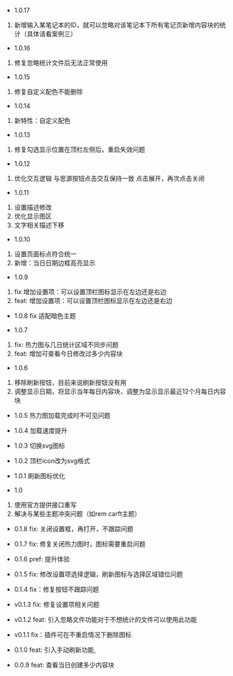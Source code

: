 - 1.0.17

1. 新增输入某笔记本的ID，就可以忽略对该笔记本下所有笔记页新增内容块的统计（具体请看案例三）

- 1.0.16

1. 修复忽略统计文件后无法正常使用

- 1.0.15

1. 修复自定义配色不能删除

- 1.0.14

1. 新特性：自定义配色

- 1.0.13

1. 修复勾选显示位置在顶栏左侧后，重启失效问题

- 1.0.12

1. 优化交互逻辑 与思源按钮点击交互保持一致 点击展开，再次点击关闭

- 1.0.11

1. 设置描述修改
2. 优化显示图区
3. 文字相关描述下移

- 1.0.10

1. 设置页面标点符合统一
2. 新增：当日日期边框高亮显示

- 1.0.9

1. fix 增加设置项：可以设置顶栏图标显示在左边还是右边
2. feat: 增加设置项：可以设置顶栏图标显示在左边还是右边

- 1.0.8 fix 适配暗色主题

- 1.0.7

1. fix: 热力图与几日统计区域不同步问题
2. feat: 增加可查看今日修改过多少内容块

- 1.0.6

1. 移除刷新按钮，目前来说刷新按钮没有用
2. 调整显示日期，将显示当年每日内容块，调整为显示显示最近12个月每日内容块

- 1.0.5 热力图加载完成时不可见问题

- 1.0.4 加载速度提升

- 1.0.3 切换svg图标

- 1.0.2 顶栏icon改为svg格式

- 1.0.1 刷新图标优化

- 1.0

1. 使用官方提供接口重写
2. 解决与某些主题冲突问题（如rem carft主题）

- 0.1.8 fix: 关闭设置框，再打开，不跟踪问题

- 0.1.7 fix: 修复关闭热力图时，图标需要重启问题

- 0.1.6 pref: 提升体验

- 0.1.5 fix: 修改设置项选择逻辑，刷新图标与选择区域错位问题

- 0.1.4 fix：修复按钮不跟踪问题

- v0.1.3 fix: 修复设置项相关问题

- v0.1.2 feat: 引入忽略文件功能对于不想统计的文件可以使用此功能

- v0.1.1 fix：插件可在不重启情况下删除图标

- 0.1.0 feat: 引入手动刷新功能,

- 0.0.9 feat: 查看当日创建多少内容块

